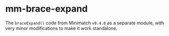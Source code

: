 # mm-brace-expand

The `braceExpand()` code from Minimatch `v0.4.0` as a separate module, with very minor modifications to make it work standalone.
